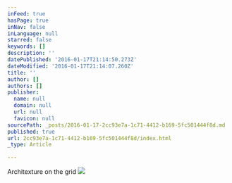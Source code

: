 ```yaml
---
inFeed: true
hasPage: true
inNav: false
inLanguage: null
starred: false
keywords: []
description: ''
datePublished: '2016-01-17T21:14:50.273Z'
dateModified: '2016-01-17T21:14:07.260Z'
title: ''
author: []
authors: []
publisher:
  name: null
  domain: null
  url: null
  favicon: null
sourcePath: _posts/2016-01-17-2cc93e7a-1c71-4412-b169-5fc501444f8d.md
published: true
url: 2cc93e7a-1c71-4412-b169-5fc501444f8d/index.html
_type: Article

---
```

Architexture on the grid
![](https://the-grid-user-content.s3-us-west-2.amazonaws.com/a7272727-327d-4cae-8983-904f7d4c962e.jpg)